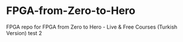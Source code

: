 # FPGA-from-Zero-to-Hero
FPGA repo for FPGA from Zero to Hero - Live &amp; Free Courses (Turkish Version)
test 2
